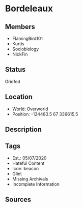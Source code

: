 # Bordeleaux

## Members
- FlamingBird101
- Kurtis
- Sociobiology
- NickFin

## Status
Griefed

## Location
- World: Overworld
- Position: -124483.5 67 336615.5

## Description

## Tags
- Est.: 05/07/2020
- Hateful Content
- Icon: beacon
- Glint
- Missing Archivals
- Incomplete Information

## Sources
